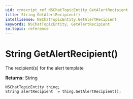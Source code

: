 ```yaml
---
uid: crmscript_ref_NSChatTopicEntity_GetAlertRecipient
title: String GetAlertRecipient()
intellisense: NSChatTopicEntity.GetAlertRecipient
keywords: NSChatTopicEntity, GetAlertRecipient
so.topic: reference
---
```


# String GetAlertRecipient()

The recipient(s) for the alert template

**Returns:** String

```crmscript
NSChatTopicEntity thing;
String alertRecipient  = thing.GetAlertRecipient();
```

